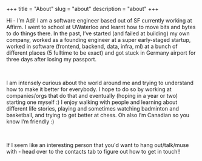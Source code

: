 +++
title = "About"
slug = "about"
description = "about"
+++

Hi - I’m Adi! I am a software engineer based out of SF currently working at Affirm. I went to school at UWaterloo and learnt how to move bits and bytes to do things there. In the past, I’ve started (and failed at building) my own company, worked as a founding engineer at a super early-staged startup,  worked in software (frontend, backend, data, infra, ml) at a bunch of different places (5 fulltime to be exact) and got stuck in Germany airport for three days after losing my passport. 


&nbsp;

I am intensely curious about the world around me and trying to understand how to make it better for everybody. I hope to do so by working at companies/orgs that do that and eventually (hoping in a year or two) starting one myself :) I enjoy walking with people and learning about different life stories, playing and sometimes watching badminton and basketball, and trying to get better at chess. Oh also I’m Canadian so you know I’m friendly :) 

&nbsp;

If I seem like an interesting person that you'd want to hang out/talk/muse with - head over to the contacts tab to figure out how to get in touch!!


